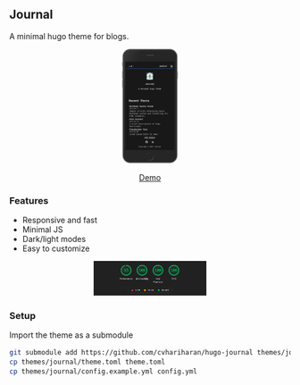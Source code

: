 ## Journal
A minimal hugo theme for blogs.
<p align="center">
    <img src="images/journal_phone.png" width="20%" height="30%">
<p>
<p align="center">
    <a href="https://hugo-journal.pages.dev">Demo</a>
</p>

### Features
- Responsive and fast
- Minimal JS
- Dark/light modes
- Easy to customize

<p align="center">
    <img src="images/lighthouse.png" width="40%" height="40%">
<p>

### Setup
Import the theme as a submodule  

```bash
git submodule add https://github.com/cvhariharan/hugo-journal themes/journal
cp themes/journal/theme.toml theme.toml
cp themes/journal/config.example.yml config.yml
```

